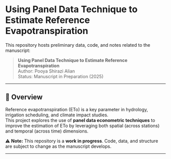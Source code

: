 # Using Panel Data Technique to Estimate Reference Evapotranspiration

This repository hosts preliminary data, code, and notes related to the manuscript:

> **Using Panel Data Technique to Estimate Reference Evapotranspiration**  
> Author: Pooya Shirazi Alian  
> Status: Manuscript in Preparation (2025)  

---

## 📖 Overview
Reference evapotranspiration (ETo) is a key parameter in hydrology, irrigation scheduling, and climate impact studies.  
This project explores the use of **panel data econometric techniques** to improve the estimation of ETo by leveraging both spatial (across stations) and temporal (across time) dimensions.  

⚠️ **Note:** This repository is a **work in progress**. Code, data, and structure are subject to change as the manuscript develops.  

---
